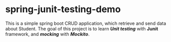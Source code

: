 # spring-junit-testing-demo
This is a simple spring boot CRUD application, which retrieve and send data about Student.
The goal of this project is to learn ***Unit testing*** with **Junit** framework, and ***mocking*** with ***Mockito***.
